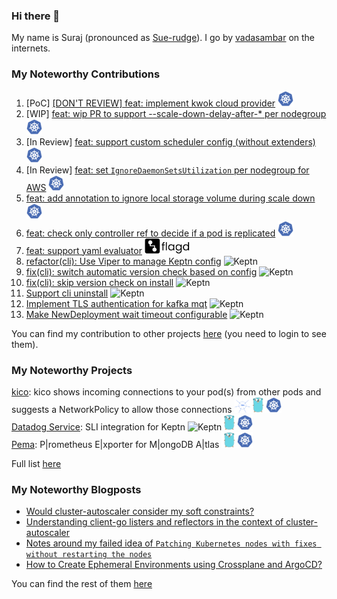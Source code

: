 ### Hi there 👋 
My name is Suraj (pronounced as [Sue-rudge](https://www.youtube.com/watch?v=pE3oWN995nU)). I go by [vadasambar](https://vadasambar.com/about/) on the internets. 
<!--
**vadasambar/vadasambar** is a ✨ _special_ ✨ repository because its `README.md` (this file) appears on your GitHub profile.

Here are some ideas to get you started:

- 🔭 I’m currently working on ...
- 🌱 I’m currently learning ...
- 👯 I’m looking to collaborate on ...
- 🤔 I’m looking for help with ...
- 💬 Ask me about ...
- 📫 How to reach me: ...
- 😄 Pronouns: ...
- ⚡ Fun fact: ...
-->
### My Noteworthy Contributions
1. [PoC] [[DON'T REVIEW] feat: implement kwok cloud provider](https://github.com/kubernetes/autoscaler/pull/5820) <img src="https://raw.githubusercontent.com/devicons/devicon/master/icons/kubernetes/kubernetes-plain.svg" alt="Kubernetes" width="25" height="25"/>
2. [WIP] [feat: wip PR to support --scale-down-delay-after-* per nodegroup](https://github.com/kubernetes/autoscaler/pull/5729) <img src="https://raw.githubusercontent.com/devicons/devicon/master/icons/kubernetes/kubernetes-plain.svg" alt="Kubernetes" width="25" height="25"/>
3. [In Review] [feat: support custom scheduler config (without extenders)](https://github.com/kubernetes/autoscaler/pull/5708) <img src="https://raw.githubusercontent.com/devicons/devicon/master/icons/kubernetes/kubernetes-plain.svg" alt="Kubernetes" width="25" height="25"/>
4. [In Review] [feat: set `IgnoreDaemonSetsUtilization` per nodegroup for AWS](https://github.com/kubernetes/autoscaler/pull/5672) <img src="https://raw.githubusercontent.com/devicons/devicon/master/icons/kubernetes/kubernetes-plain.svg" alt="Kubernetes" width="25" height="25"/>
5. [feat: add annotation to ignore local storage volume during scale down](https://github.com/kubernetes/autoscaler/pull/5594) <img src="https://raw.githubusercontent.com/devicons/devicon/master/icons/kubernetes/kubernetes-plain.svg" alt="Kubernetes" width="25" height="25"/>
6. [feat: check only controller ref to decide if a pod is replicated](https://github.com/kubernetes/autoscaler/pull/5507) <img src="https://raw.githubusercontent.com/devicons/devicon/master/icons/kubernetes/kubernetes-plain.svg" alt="Kubernetes" width="25" height="25"/>
7. [feat: support yaml evaluator](https://github.com/open-feature/flagd/pull/206) <img src="https://raw.githubusercontent.com/open-feature/flagd/main/images/flagD.png" alt="FlagD" height="25"/>  
8. [refactor(cli): Use Viper to manage Keptn config](https://github.com/keptn/keptn/pull/5694) <img src="https://raw.githubusercontent.com/keptn/community/main/branding/logos/keptn_icon.svg" alt="Keptn" width="25" height="25"/>
9. [fix(cli): switch automatic version check based on config](https://github.com/keptn/keptn/pull/5290) <img src="https://raw.githubusercontent.com/keptn/community/main/branding/logos/keptn_icon.svg" alt="Keptn" width="25" height="25"/>
10. [fix(cli): skip version check on install](https://github.com/keptn/keptn/pull/5046) <img src="https://raw.githubusercontent.com/keptn/community/main/branding/logos/keptn_icon.svg" alt="Keptn" width="25" height="25"/>
11. [Support cli uninstall](https://github.com/vmware-tanzu/velero/pull/3399) <img src="https://cdn-images-1.medium.com/max/1600/1*-9mb3AKnKdcL_QD3CMnthQ.png" alt="Keptn" width="25" height="25"/> 
12. [Implement TLS authentication for kafka mqt](https://github.com/fission/fission/pull/1300) <img src="https://fission.io/images/fission-logo-white.svg" alt="Keptn" width="25" height="25"/> 
13. [Make NewDeployment wait timeout configurable](https://github.com/fission/fission/pull/1260) <img src="https://fission.io/images/fission-logo-white.svg" alt="Keptn" width="25" height="25"/> 

You can find my contribution to other projects [here](https://github.com/pulls?q=is%3Apr+author%3Avadasambar+archived%3Afalse+) (you need to login to see them). 

### My Noteworthy Projects
[kico](https://github.com/vadasambar/kico): kico shows incoming connections to your pod(s) from other pods and suggests a NetworkPolicy to allow those connections <img src="https://raw.githubusercontent.com/vadasambar/kico/main/images/logo_plain.svg" alt="Kico" width="25" height="25"/><img src="https://raw.githubusercontent.com/devicons/devicon/master/icons/go/go-original.svg" alt="Golang" width="25" height="25"/><img src="https://raw.githubusercontent.com/devicons/devicon/master/icons/kubernetes/kubernetes-plain.svg" alt="Kubernetes" width="25" height="25"/>  
[Datadog Service](https://github.com/keptn-sandbox/datadog-service): SLI integration for Keptn <img src="https://raw.githubusercontent.com/keptn/community/main/branding/logos/keptn_icon.svg" alt="Keptn" width="25" height="25"/><img src="https://raw.githubusercontent.com/devicons/devicon/master/icons/go/go-original.svg" alt="Golang" width="25" height="25"/><img src="https://raw.githubusercontent.com/devicons/devicon/master/icons/kubernetes/kubernetes-plain.svg" alt="Kubernetes" width="25" height="25"/>  
[Pema](https://github.com/vadasambar/pema): P|rometheus E|xporter for M|ongoDB A|tlas <img src="https://raw.githubusercontent.com/devicons/devicon/master/icons/go/go-original.svg" alt="Golang" width="25" height="25"/><img src="https://raw.githubusercontent.com/devicons/devicon/master/icons/kubernetes/kubernetes-plain.svg" alt="Kubernetes" width="25" height="25"/>    

Full list [here](./PROJECTS.md)

### My Noteworthy Blogposts
- [Would cluster-autoscaler consider my soft constraints?](https://vadasambar.com/post/kubernetes/would-ca-consider-my-soft-constraints/)
- [Understanding client-go listers and reflectors in the context of cluster-autoscaler](https://vadasambar.com/post/kubernetes/understanding-listers-and-reflectors-in-client-go/)
- [Notes around my failed idea of `Patching Kubernetes nodes with fixes without restarting the nodes`](https://vadasambar.com/post/kubernetes/notes-for-executing-script-on-all-nodes/)
- [How to Create Ephemeral Environments using Crossplane and ArgoCD?](https://www.infracloud.io/blogs/how-to-create-ephemeral-environments-using-crossplane-and-argocd/)

You can find the rest of them [here](https://vadasambar.com/)


